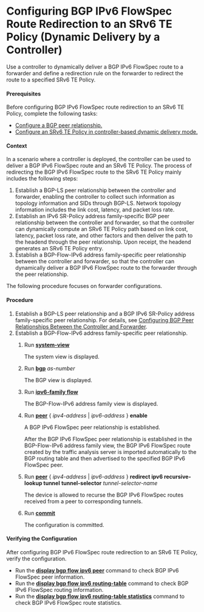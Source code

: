 Configuring BGP IPv6 FlowSpec Route Redirection to an SRv6 TE Policy (Dynamic Delivery by a Controller)
=======================================================================================================

Use a controller to dynamically deliver a BGP IPv6 FlowSpec route to a forwarder and define a redirection rule on the forwarder to redirect the route to a specified SRv6 TE Policy.

#### Prerequisites

Before configuring BGP IPv6 FlowSpec route redirection to an SRv6 TE Policy, complete the following tasks:

* [Configure a BGP peer relationship.](dc_vrp_bgp_cfg_3006.html)
* [Configure an SRv6 TE Policy in controller-based dynamic delivery mode.](dc_vrp_srv6_cfg_all_0116.html)

#### Context

In a scenario where a controller is deployed, the controller can be used to deliver a BGP IPv6 FlowSpec route and an SRv6 TE Policy. The process of redirecting the BGP IPv6 FlowSpec route to the SRv6 TE Policy mainly includes the following steps:

1. Establish a BGP-LS peer relationship between the controller and forwarder, enabling the controller to collect such information as topology information and SIDs through BGP-LS. Network topology information includes the link cost, latency, and packet loss rate.
2. Establish an IPv6 SR-Policy address family-specific BGP peer relationship between the controller and forwarder, so that the controller can dynamically compute an SRv6 TE Policy path based on link cost, latency, packet loss rate, and other factors and then deliver the path to the headend through the peer relationship. Upon receipt, the headend generates an SRv6 TE Policy entry.
3. Establish a BGP-Flow-IPv6 address family-specific peer relationship between the controller and forwarder, so that the controller can dynamically deliver a BGP IPv6 FlowSpec route to the forwarder through the peer relationship.

The following procedure focuses on forwarder configurations.


#### Procedure

1. Establish a BGP-LS peer relationship and a BGP IPv6 SR-Policy address family-specific peer relationship. For details, see [Configuring BGP Peer Relationships Between the Controller and Forwarder](dc_vrp_srv6_cfg_all_0119.html).
2. Establish a BGP-Flow-IPv6 address family-specific peer relationship.
   1. Run [**system-view**](cmdqueryname=system-view)
      
      
      
      The system view is displayed.
   2. Run [**bgp**](cmdqueryname=bgp) *as-number*
      
      
      
      The BGP view is displayed.
   3. Run [**ipv6-family flow**](cmdqueryname=ipv6-family+flow)
      
      
      
      The BGP-Flow-IPv6 address family view is displayed.
   4. Run [**peer**](cmdqueryname=peer) { *ipv4-address* | *ipv6-address* } **enable**
      
      
      
      A BGP IPv6 FlowSpec peer relationship is established.
      
      After the BGP IPv6 FlowSpec peer relationship is established in the BGP-Flow-IPv6 address family view, the BGP IPv6 FlowSpec route created by the traffic analysis server is imported automatically to the BGP routing table and then advertised to the specified BGP IPv6 FlowSpec peer.
   5. Run [**peer**](cmdqueryname=peer) { *ipv4-address* | *ipv6-address* } **redirect ipv6 recursive-lookup tunnel** **tunnel-selector** *tunnel-selector-name*
      
      
      
      The device is allowed to recurse the BGP IPv6 FlowSpec routes received from a peer to corresponding tunnels.
   6. Run [**commit**](cmdqueryname=commit)
      
      
      
      The configuration is committed.

#### Verifying the Configuration

After configuring BGP IPv6 FlowSpec route redirection to an SRv6 TE Policy, verify the configuration.

* Run the [**display bgp flow ipv6 peer**](cmdqueryname=display+bgp+flow+ipv6+peer) command to check BGP IPv6 FlowSpec peer information.
* Run the [**display bgp flow ipv6 routing-table**](cmdqueryname=display+bgp+flow+ipv6+routing-table) command to check BGP IPv6 FlowSpec routing information.
* Run the [**display bgp flow ipv6 routing-table statistics**](cmdqueryname=display+bgp+flow+ipv6+routing-table+statistics) command to check BGP IPv6 FlowSpec route statistics.